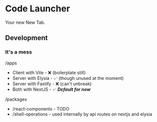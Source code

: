 # Code Launcher

Your new New Tab.

## Development

### It's a mess

/apps

* Client with Vite - ❌ (boilerplate still)
* Server with Elysia - ✅ (though unused at the moment)
* Server with Fastify - ❌ (can't unbreak)
* Both with NextJS - ✅ ***Default for now***

/packages

* /react-components - TODO
* /shell-operations - used internally by api routes on nextjs and elysia
